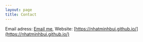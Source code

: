 ```yaml
---
layout: page
title: Contact
---
```


Email adress: [Email me](mailto:nhatbui@linuxmail.org), Website: [https://nhatminhbui.github.io/](https://nhatminhbui.github.io/)
